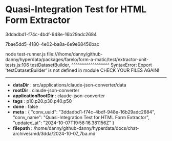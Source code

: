 # Quasi-Integration Test for HTML Form Extractor

3ddadbd1-f74c-4bdf-948e-16b29adc2684

7bae5dd5-4180-4e02-ba8a-6e9e68456bac

node test-runner.js
file:///home/danny/github-danny/hyperdata/packages/farelo/form-a-matic/test/extractor-unit-tests.js:106
    testDatasetBuilder,
    ^^^^^^^^^^^^^^^^^^
SyntaxError: Export 'testDatasetBuilder' is not defined in module
CHECK YOUR FILES AGAIN!

---

* **dataDir** : src/applications/claude-json-converter/data
* **rootDir** : claude-json-converter
* **applicationRootDir** : claude-json-converter
* **tags** : p10.p20.p30.p40.p50
* **done** : false
* **meta** : {
  "conv_uuid": "3ddadbd1-f74c-4bdf-948e-16b29adc2684",
  "conv_name": "Quasi-Integration Test for HTML Form Extractor",
  "updated_at": "2024-10-07T19:58:16.381156Z"
}
* **filepath** : /home/danny/github-danny/hyperdata/docs/chat-archives/md/3dda/2024-10-07_7ba.md